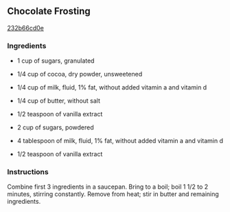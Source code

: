 ## Chocolate Frosting

[232b66cd0e](https://recipeland.com/recipe/v/chocolate-frosting-46994)

### Ingredients

 - 1 cup of sugars, granulated

 - 1/4 cup of cocoa, dry powder, unsweetened

 - 1/4 cup of milk, fluid, 1% fat, without added vitamin a and vitamin d

 - 1/4 cup of butter, without salt

 - 1/2 teaspoon of vanilla extract

 - 2 cup of sugars, powdered

 - 4 tablespoon of milk, fluid, 1% fat, without added vitamin a and vitamin d

 - 1/2 teaspoon of vanilla extract

### Instructions

Combine first 3 ingredients in a saucepan. Bring to a boil; boil 1 1/2 to 2 minutes, stirring constantly. Remove from heat; stir in butter and remaining ingredients.